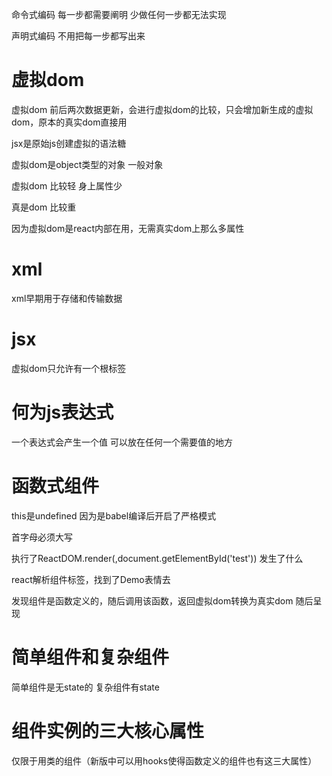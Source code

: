 命令式编码 每一步都需要阐明 少做任何一步都无法实现

声明式编码 不用把每一步都写出来  



# 虚拟dom

虚拟dom 前后两次数据更新，会进行虚拟dom的比较，只会增加新生成的虚拟dom，原本的真实dom直接用

jsx是原始js创建虚拟的语法糖

虚拟dom是object类型的对象 一般对象

虚拟dom 比较轻 身上属性少

真是dom 比较重

因为虚拟dom是react内部在用，无需真实dom上那么多属性

 # xml

xml早期用于存储和传输数据



# jsx

虚拟dom只允许有一个根标签



# 何为js表达式

一个表达式会产生一个值 可以放在任何一个需要值的地方

 # 函数式组件

this是undefined 因为是babel编译后开启了严格模式

首字母必须大写

执行了ReactDOM.render(<Demo/>,document.getElementById('test')) 发生了什么

react解析组件标签，找到了Demo表情去

发现组件是函数定义的，随后调用该函数，返回虚拟dom转换为真实dom 随后呈现



# 简单组件和复杂组件

简单组件是无state的 复杂组件有state

# 组件实例的三大核心属性

仅限于用类的组件（新版中可以用hooks使得函数定义的组件也有这三大属性）

